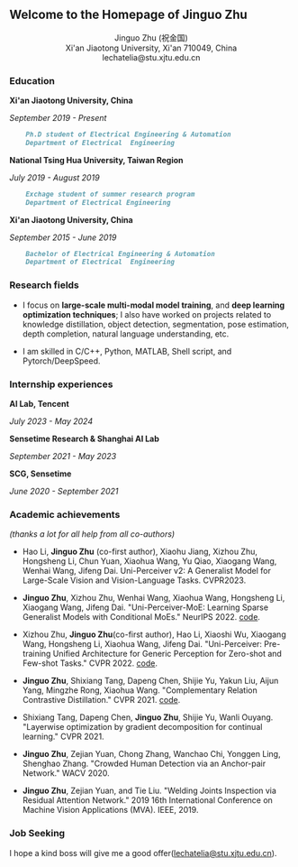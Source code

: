 ## Welcome to the Homepage of Jinguo Zhu

<center>Jinguo Zhu (祝金国)</center>


<center>Xi'an Jiaotong University, Xi'an 710049, China</center>


<center>lechatelia@stu.xjtu.edu.cn</center>

### Education

**Xi'an Jiaotong University, China**
   
   *September 2019 - Present*
```markdown
    Ph.D student of Electrical Engineering & Automation
    Department of Electrical  Engineering
```
**National Tsing Hua University, Taiwan Region**

   *July 2019 - August 2019*
```markdown 
    Exchage student of summer research program
    Department of Electrical Engineering
```

**Xi'an Jiaotong University, China**
    
   *September 2015 - June 2019*
```markdown
    Bachelor of Electrical Engineering & Automation
    Department of Electrical  Engineering
```



### Research fields

* I focus on __large-scale multi-modal model training__, and __deep learning optimization techniques__; I also have worked on  projects related to knowledge distillation, object detection, segmentation,  pose estimation, depth completion, natural language understanding, etc.

* I am skilled in C/C++, Python, MATLAB, Shell script, and Pytorch/DeepSpeed.

### Internship experiences
**AI Lab, Tencent**

*July 2023 - May 2024*

**Sensetime Research & Shanghai AI Lab**

*September 2021 - May 2023*

**SCG, Sensetime**

*June 2020 - September 2021*

### Academic achievements

_(thanks a lot for all help from all co-authors)_

* Hao Li, __Jinguo Zhu__ (co-first author), Xiaohu Jiang, Xizhou Zhu, Hongsheng Li, Chun Yuan, Xiaohua Wang, Yu Qiao, Xiaogang Wang, Wenhai Wang, Jifeng Dai. Uni-Perceiver v2: A Generalist Model for Large-Scale Vision and Vision-Language Tasks. CVPR2023.


* __Jinguo Zhu__, Xizhou Zhu, Wenhai Wang, Xiaohua Wang, Hongsheng Li, Xiaogang Wang, Jifeng Dai. "Uni-Perceiver-MoE: Learning Sparse Generalist Models with Conditional MoEs." NeurIPS 2022. [code](https://github.com/fundamentalvision/Uni-Perceiver).

* Xizhou Zhu,  __Jinguo Zhu__(co-first author), Hao Li, Xiaoshi Wu, Xiaogang Wang, Hongsheng Li, Xiaohua Wang,
Jifeng Dai. "Uni-Perceiver: Pre-training Unified Architecture for Generic Perception for Zero-shot and
Few-shot Tasks." CVPR 2022. [code](https://github.com/fundamentalvision/Uni-Perceiver).

* __Jinguo Zhu__, Shixiang Tang, Dapeng Chen, Shijie Yu, Yakun Liu, Aijun Yang, Mingzhe Rong, Xiaohua Wang. "Complementary Relation Contrastive Distillation."  CVPR 2021. [code](https://github.com/Lechatelia/CRCD).

* Shixiang Tang, Dapeng Chen,  __Jinguo Zhu__, Shijie Yu, Wanli Ouyang. "Layerwise optimization by gradient decomposition for continual learning." CVPR 2021.

*  __Jinguo Zhu__, Zejian Yuan, Chong Zhang, Wanchao Chi, Yonggen Ling, Shenghao Zhang. "Crowded Human Detection via an Anchor-pair Network." WACV 2020.

* __Jinguo Zhu__, Zejian Yuan, and Tie Liu. "Welding Joints Inspection via Residual Attention Network." 2019 16th International Conference on Machine Vision Applications (MVA). IEEE, 2019.



###  Job Seeking
I hope a kind boss will give me a good offer(lechatelia@stu.xjtu.edu.cn).
